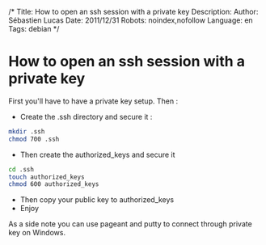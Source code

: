 /*
Title: How to open an ssh session with a private key
Description: 
Author: Sébastien Lucas
Date: 2011/12/31
Robots: noindex,nofollow
Language: en
Tags: debian
*/
# How to open an ssh session with a private key

First you'll have to have a private key setup. Then :

*	Create the .ssh directory and secure it :

```bash
mkdir .ssh
chmod 700 .ssh
```

*	Then create the authorized_keys and secure it

```bash
cd .ssh
touch authorized_keys
chmod 600 authorized_keys
```

*	Then copy your public key to authorized_keys
*	Enjoy

As a side note you can use pageant and putty to connect through private key on Windows. 


